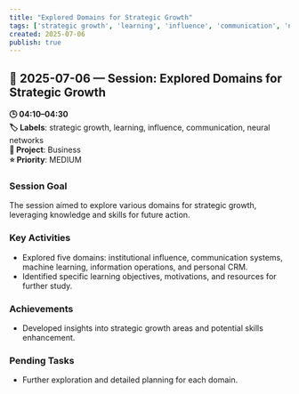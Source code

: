 ```yaml
---
title: "Explored Domains for Strategic Growth"
tags: ['strategic growth', 'learning', 'influence', 'communication', 'neural networks']
created: 2025-07-06
publish: true
---
```


## 📅 2025-07-06 — Session: Explored Domains for Strategic Growth

**🕒 04:10–04:30**  
**🏷️ Labels**: strategic growth, learning, influence, communication, neural networks  
**📂 Project**: Business  
**⭐ Priority**: MEDIUM  


### Session Goal
The session aimed to explore various domains for strategic growth, leveraging knowledge and skills for future action.

### Key Activities
- Explored five domains: institutional influence, communication systems, machine learning, information operations, and personal CRM.
- Identified specific learning objectives, motivations, and resources for further study.

### Achievements
- Developed insights into strategic growth areas and potential skills enhancement.

### Pending Tasks
- Further exploration and detailed planning for each domain.
